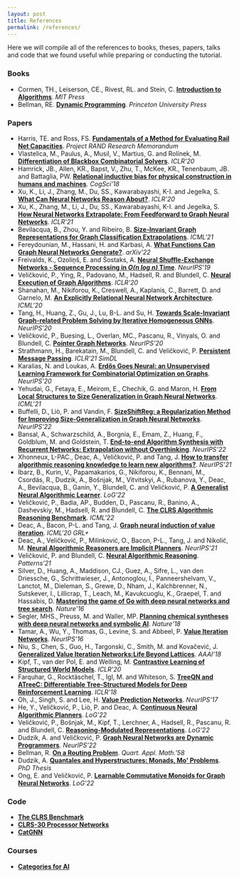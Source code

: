 ```yaml
---
layout: post
title: References
permalink: /references/
---
```


Here we will compile all of the references to books, theses, papers, talks and code that we found useful while preparing or conducting the tutorial.

### Books

* Cormen, TH., Leiserson, CE., Rivest, RL. and Stein, C. [**Introduction to Algorithms**](http://mitpress.mit.edu/9780262046305/introduction-to-algorithms/). _MIT Press_
* Bellman, RE. [**Dynamic Programming**](https://press.princeton.edu/books/paperback/9780691146683/dynamic-programming). _Princeton University Press_

### Papers

* Harris, TE. and Ross, FS. [**Fundamentals of a Method for Evaluating Rail Net Capacities**](https://apps.dtic.mil/sti/pdfs/AD0093458.pdf). _Project RAND Research Memorandum_
* Vlastelica, M., Paulus, A., Musil, V., Martius, G. and Rolínek, M. [**Differentiation of Blackbox Combinatorial Solvers**](https://openreview.net/forum?id=BkevoJSYPB). _ICLR'20_
* Hamrick, JB., Allen, KR., Bapst, V., Zhu, T., McKee, KR., Tenenbaum, JB. and Battaglia, PW. [**Relational inductive bias for physical construction in humans and machines**](https://arxiv.org/abs/1806.01203). _CogSci'18_
* Xu, K., Li, J., Zhang, M., Du, SS., Kawarabayashi, K-I. and Jegelka, S. [**What Can Neural Networks Reason About?**](https://openreview.net/forum?id=rJxbJeHFPS). _ICLR'20_
* Xu, K., Zhang, M., Li, J., Du, SS., Kawarabayashi, K-I. and Jegelka, S. [**How Neural Networks Extrapolate: From Feedforward to Graph Neural Networks**](https://openreview.net/forum?id=UH-cmocLJC). _ICLR'21_
* Bevilacqua, B., Zhou, Y. and Ribeiro, B. [**Size-Invariant Graph Representations for Graph Classification Extrapolations**](https://proceedings.mlr.press/v139/bevilacqua21a.html). _ICML'21_
* Fereydounian, M., Hassani, H. and Karbasi, A. [**What Functions Can Graph Neural Networks Generate?**](https://arxiv.org/abs/2202.08833). _arXiv'22_
* Freivalds, K., Ozoliņš, E. and Šostaks, A. [**Neural Shuffle-Exchange Networks - Sequence Processing in _O(n log n)_ Time**](https://proceedings.neurips.cc/paper/2019/hash/9001ca429212011f4a4fda6c778cc318-Abstract.html). _NeurIPS'19_
* Veličković, P., Ying, R., Padovano, M., Hadsell, R. and Blundell, C. [**Neural Execution of Graph Algorithms**](https://openreview.net/forum?id=SkgKO0EtvS). _ICLR'20_
* Shanahan, M., Nikiforou, K., Creswell, A., Kaplanis, C., Barrett, D. and Garnelo, M. [**An Explicitly Relational Neural Network Architecture**](https://proceedings.mlr.press/v119/shanahan20a.html). _ICML'20_
* Tang, H., Huang, Z., Gu, J., Lu, B-L. and Su, H. [**Towards Scale-Invariant Graph-related Problem Solving by Iterative Homogeneous GNNs**](https://proceedings.neurips.cc/paper/2020/hash/b64a70760bb75e3ecfd1ad86d8f10c88-Abstract.html). _NeurIPS'20_
* Veličković, P., Buesing, L., Overlan, MC., Pascanu, R., Vinyals, O. and Blundell, C. [**Pointer Graph Networks**](https://proceedings.neurips.cc/paper/2020/hash/176bf6219855a6eb1f3a30903e34b6fb-Abstract.html). _NeurIPS'20_
* Strathmann, H., Barekatain, M., Blundell, C. and Veličković, P. [**Persistent Message Passing**](https://arxiv.org/abs/2103.01043). _ICLR'21 SimDL_
* Karalias, N. and Loukas, A. [**Erdős Goes Neural: an Unsupervised Learning Framework for Combinatorial Optimization on Graphs**](https://papers.nips.cc/paper/2020/hash/49f85a9ed090b20c8bed85a5923c669f-Abstract.html). _NeurIPS'20_
* Yehudai, G., Fetaya, E., Meirom, E., Chechik, G. and Maron, H. [**From Local Structures to Size Generalization in Graph Neural Networks**](https://proceedings.mlr.press/v139/yehudai21a.html). _ICML'21_
* Buffelli, D., Liò, P. and Vandin, F. [**SizeShiftReg: a Regularization Method for Improving Size-Generalization in Graph Neural Networks**](https://openreview.net/forum?id=wOI0AUAq9BR). _NeurIPS'22_
* Bansal, A., Schwarzschild, A., Borgnia, E., Emam, Z., Huang, F., Goldblum, M. and Goldstein, T. [**End-to-end Algorithm Synthesis with Recurrent Networks: Extrapolation without Overthinking**](https://openreview.net/forum?id=PPjSKy40XUB). _NeurIPS'22_
* Xhonneux, L-PAC., Deac, A., Veličković, P. and Tang, J. [**How to transfer algorithmic reasoning knowledge to learn new algorithms?**](https://papers.nips.cc/paper/2021/hash/a2802cade04644083dcde1c8c483ed9a-Abstract.html). _NeurIPS'21_
* Ibarz, B., Kurin, V., Papamakarios, G., Nikiforou, K., Bennani, M., Csordás, R., Dudzik, A., Bošnjak, M., Vitvitskyi, A., Rubanova, Y., Deac, A., Bevilacqua, B., Ganin, Y., Blundell, C. and Veličković, P. [**A Generalist Neural Algorithmic Learner**](https://openreview.net/forum?id=FebadKZf6Gd). _LoG'22_
* Veličković, P., Badia, AP., Budden, D., Pascanu, R., Banino, A., Dashevskiy, M., Hadsell, R. and Blundell, C. [**The CLRS Algorithmic Reasoning Benchmark**](https://proceedings.mlr.press/v162/velickovic22a.html). _ICML'22_
* Deac, A., Bacon, P-L. and Tang, J. [**Graph neural induction of value iteration**](https://arxiv.org/abs/2009.12604). _ICML'20 GRL+_
* Deac, A., Veličković, P., Milinković, O., Bacon, P-L., Tang, J. and Nikolić, M. [**Neural Algorithmic Reasoners are Implicit Planners**](https://papers.nips.cc/paper/2021/hash/82e9e7a12665240d13d0b928be28f230-Abstract.html). _NeurIPS'21_
* Veličković, P. and Blundell, C. [**Neural Algorithmic Reasoning**](https://www.cell.com/patterns/pdf/S2666-3899(21)00099-4.pdf). _Patterns'21_
* Silver, D., Huang, A., Maddison, CJ., Guez, A., Sifre, L., van den Driessche, G., Schrittwieser, J., Antonoglou, I., Panneershelvam, V., Lanctot, M., Dieleman, S., Grewe, D., Nham, J., Kalchbrenner, N., Sutskever, I., Lillicrap, T., Leach, M., Kavukcuoglu, K., Graepel, T. and Hassabis, D. [**Mastering the game of Go with deep neural networks and tree search**](https://www.nature.com/articles/nature16961). _Nature'16_
* Segler, MHS., Preuss, M. and Waller, MP. [**Planning chemical syntheses with deep neural networks and symbolic AI**](https://www.nature.com/articles/nature25978). _Nature'18_
* Tamar, A., Wu, Y., Thomas, G., Levine, S. and Abbeel, P. [**Value Iteration Networks**](https://papers.nips.cc/paper/2016/hash/c21002f464c5fc5bee3b98ced83963b8-Abstract.html). _NeurIPS'16_
* Niu, S., Chen, S., Guo, H., Targonski, C., Smith, M. and Kovačević, J. [**Generalized Value Iteration Networks:Life Beyond Lattices**](https://ojs.aaai.org/index.php/AAAI/article/view/12081). _AAAI'18_
* Kipf, T., van der Pol, E. and Welling, M. [**Contrastive Learning of Structured World Models**](https://openreview.net/forum?id=H1gax6VtDB). _ICLR'20_
* Farquhar, G., Rocktäschel, T., Igl, M. and Whiteson, S. [**TreeQN and ATreeC: Differentiable Tree-Structured Models for Deep Reinforcement Learning**](https://openreview.net/forum?id=H1dh6Ax0Z). _ICLR'18_
* Oh, J., Singh, S. and Lee, H. [**Value Prediction Networks**](https://papers.nips.cc/paper/2017/hash/ffbd6cbb019a1413183c8d08f2929307-Abstract.html). _NeurIPS'17_
* He, Y., Veličković, P., Liò, P. and Deac, A. [**Continuous Neural Algorithmic Planners**](https://openreview.net/forum?id=60avttW0Mv). _LoG'22_
* Veličković, P., Bošnjak, M., Kipf, T., Lerchner, A., Hadsell, R., Pascanu, R. and Blundell, C. [**Reasoning-Modulated Representations**](https://openreview.net/forum?id=QBGYYu3l3dG). _LoG'22_
* Dudzik, A. and Veličković, P. [**Graph Neural Networks are Dynamic Programmers**](https://openreview.net/forum?id=wu1Za9dY1GY). _NeurIPS'22_
* Bellman, R. [**On a Routing Problem**](https://www.ams.org/journals/qam/1958-16-01/S0033-569X-1958-0102435-2/). _Quart. Appl. Math.'58_
* Dudzik, A. [**Quantales and Hyperstructures: Monads, Mo' Problems**](https://arxiv.org/abs/1707.09227). _PhD Thesis_
* Ong, E. and Veličković, P. [**Learnable Commutative Monoids for Graph Neural Networks**](https://openreview.net/forum?id=WtFobB28VDey). _LoG'22_

### Code

* [**The CLRS Benchmark**](https://github.com/deepmind/clrs)
* [**CLRS-30 Processor Networks**](https://github.com/deepmind/clrs/blob/master/clrs/_src/processors.py)
* [**CatGNN**](https://github.com/KaroliShp/CatGNN)

### Courses

* [**Categories for AI**](https://cats.for.ai/)
